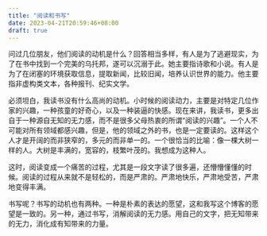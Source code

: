```yaml
---
title: "阅读和书写"
date: 2023-04-21T20:59:46+08:00
draft: true
---
```

问过几位朋友，他们阅读的动机是什么？回答相当多样，有人是为了逃避现实，为了在书中找到一个完美的乌托邦，遂可以沉溺于此。她主要指诗歌和小说。有人是为了在闭塞的环境获取信息，提取新闻，比较旧闻，培养认识世界的能力。他主要指非虚构类文本，各种报刊、纪实文学。

必须坦白，我读书没有什么高尚的动机。小时候的阅读动力，主要是对特定几位作家的兴趣，一种孩童的好奇心，以及一种装逼的快感。现在来讲，我读书，更多出自于一种源自无知的无力感，而不是很多父母热衷的所谓“阅读的兴趣”。一个人不可能对所有领域都感兴趣，但是，他的领域之外的书，也是一定要读的。这样这个人才是开阔的而非狭窄的，多元的而非单一的。一个很恰当的比喻：像一棵大树一样的人。大树是丰满的，宽容的，枝繁叶茂的。我想成为这种人。

这时，阅读变成一个痛苦的过程，尤其是一段文字读了很多遍，还懵懵懂懂的时候。阅读的过程从来就不是轻松的，而是严肃的。严肃地快乐，严肃地受苦，严肃地变得丰满。

书写呢？书写的动机也有两种。一种是朴素的表达的愿望，这和我写这个博客的愿望是一致的。另一种，通过书写，消解阅读的无力感。用自己的文字，把无知带来的无力，消化成有知带来的力量。
